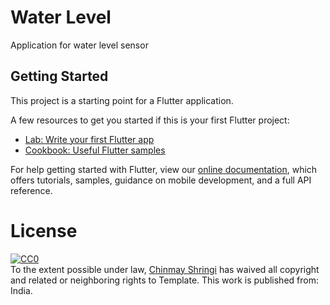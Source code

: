 # Water Level

Application for water level sensor

## Getting Started

This project is a starting point for a Flutter application.

A few resources to get you started if this is your first Flutter project:

- [Lab: Write your first Flutter app](https://flutter.dev/docs/get-started/codelab)
- [Cookbook: Useful Flutter samples](https://flutter.dev/docs/cookbook)

For help getting started with Flutter, view our
[online documentation](https://flutter.dev/docs), which offers tutorials,
samples, guidance on mobile development, and a full API reference.



# License

<p xmlns:dct="http://purl.org/dc/terms/" xmlns:vcard="http://www.w3.org/2001/vcard-rdf/3.0#">
  <a rel="license"
     href="http://creativecommons.org/publicdomain/zero/1.0/">
    <img src="http://i.creativecommons.org/p/zero/1.0/88x31.png" style="border-style: none;" alt="CC0" />
  </a>
  <br />
  To the extent possible under law,
  <a rel="dct:publisher"
     href="https://github.com/ChinmayShringi/">
    <span property="dct:title">Chinmay Shringi</span></a>
  has waived all copyright and related or neighboring rights to
  <span property="dct:title">Template</span>.
This work is published from:
<span property="vcard:Country" datatype="dct:ISO3166"
      content="IN" about="https://github.com/ChinmayShringi/">
  India</span>.
</p>
